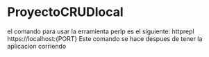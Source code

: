 # ProyectoCRUDlocal
el comando para usar la erramienta perlp es el siguiente:
httprepl https://localhost:{PORT}
Este comando se hace despues de tener la aplicacion corriendo
